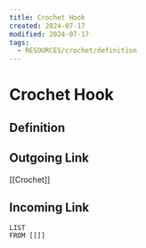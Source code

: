 ```yaml
---
title: Crochet Hook
created: 2024-07-17
modified: 2024-07-17
tags:
  - RESOURCES/crochet/definition
---
```

# Crochet Hook
## Definition

## Outgoing Link
[[Crochet]]
## Incoming Link
```dataview
LIST
FROM [[]]
```
